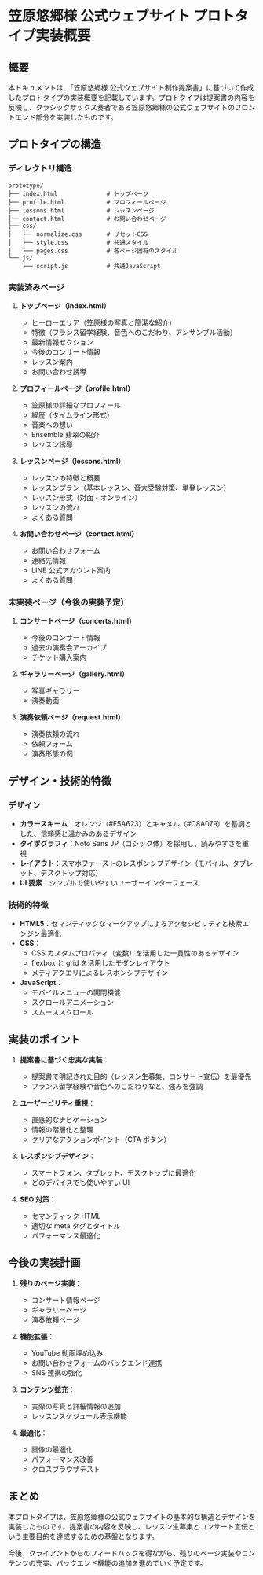 # 笠原悠郷様 公式ウェブサイト プロトタイプ実装概要

## 概要

本ドキュメントは、「笠原悠郷様 公式ウェブサイト制作提案書」に基づいて作成したプロトタイプの実装概要を記載しています。プロトタイプは提案書の内容を反映し、クラシックサックス奏者である笠原悠郷様の公式ウェブサイトのフロントエンド部分を実装したものです。

## プロトタイプの構造

### ディレクトリ構造

```
prototype/
├── index.html              # トップページ
├── profile.html            # プロフィールページ
├── lessons.html            # レッスンページ
├── contact.html            # お問い合わせページ
├── css/
│   ├── normalize.css       # リセットCSS
│   ├── style.css           # 共通スタイル
│   └── pages.css           # 各ページ固有のスタイル
└── js/
    └── script.js           # 共通JavaScript
```

### 実装済みページ

1. **トップページ（index.html）**

   - ヒーローエリア（笠原様の写真と簡潔な紹介）
   - 特徴（フランス留学経験、音色へのこだわり、アンサンブル活動）
   - 最新情報セクション
   - 今後のコンサート情報
   - レッスン案内
   - お問い合わせ誘導

2. **プロフィールページ（profile.html）**

   - 笠原様の詳細なプロフィール
   - 経歴（タイムライン形式）
   - 音楽への想い
   - Ensemble 翡翠の紹介
   - レッスン誘導

3. **レッスンページ（lessons.html）**

   - レッスンの特徴と概要
   - レッスンプラン（基本レッスン、音大受験対策、単発レッスン）
   - レッスン形式（対面・オンライン）
   - レッスンの流れ
   - よくある質問

4. **お問い合わせページ（contact.html）**
   - お問い合わせフォーム
   - 連絡先情報
   - LINE 公式アカウント案内
   - よくある質問

### 未実装ページ（今後の実装予定）

1. **コンサートページ（concerts.html）**

   - 今後のコンサート情報
   - 過去の演奏会アーカイブ
   - チケット購入案内

2. **ギャラリーページ（gallery.html）**

   - 写真ギャラリー
   - 演奏動画

3. **演奏依頼ページ（request.html）**
   - 演奏依頼の流れ
   - 依頼フォーム
   - 演奏形態の例

## デザイン・技術的特徴

### デザイン

- **カラースキーム**：オレンジ（#F5A623）とキャメル（#C8A079）を基調とした、信頼感と温かみのあるデザイン
- **タイポグラフィ**：Noto Sans JP（ゴシック体）を採用し、読みやすさを重視
- **レイアウト**：スマホファーストのレスポンシブデザイン（モバイル、タブレット、デスクトップ対応）
- **UI 要素**：シンプルで使いやすいユーザーインターフェース

### 技術的特徴

- **HTML5**：セマンティックなマークアップによるアクセシビリティと検索エンジン最適化
- **CSS**：
  - CSS カスタムプロパティ（変数）を活用した一貫性のあるデザイン
  - flexbox と grid を活用したモダンレイアウト
  - メディアクエリによるレスポンシブデザイン
- **JavaScript**：
  - モバイルメニューの開閉機能
  - スクロールアニメーション
  - スムーススクロール

## 実装のポイント

1. **提案書に基づく忠実な実装**：

   - 提案書で明記された目的（レッスン生募集、コンサート宣伝）を最優先
   - フランス留学経験や音色へのこだわりなど、強みを強調

2. **ユーザービリティ重視**：

   - 直感的なナビゲーション
   - 情報の階層化と整理
   - クリアなアクションポイント（CTA ボタン）

3. **レスポンシブデザイン**：

   - スマートフォン、タブレット、デスクトップに最適化
   - どのデバイスでも使いやすい UI

4. **SEO 対策**：
   - セマンティック HTML
   - 適切な meta タグとタイトル
   - パフォーマンス最適化

## 今後の実装計画

1. **残りのページ実装**：

   - コンサート情報ページ
   - ギャラリーページ
   - 演奏依頼ページ

2. **機能拡張**：

   - YouTube 動画埋め込み
   - お問い合わせフォームのバックエンド連携
   - SNS 連携の強化

3. **コンテンツ拡充**：

   - 実際の写真と詳細情報の追加
   - レッスンスケジュール表示機能

4. **最適化**：
   - 画像の最適化
   - パフォーマンス改善
   - クロスブラウザテスト

## まとめ

本プロトタイプは、笠原悠郷様の公式ウェブサイトの基本的な構造とデザインを実装したものです。提案書の内容を反映し、レッスン生募集とコンサート宣伝という主要目的を達成するための基盤となります。

今後、クライアントからのフィードバックを得ながら、残りのページ実装やコンテンツの充実、バックエンド機能の追加を進めていく予定です。
